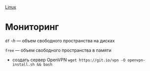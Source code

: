 [Linux](./Linux.md)

# Мониторинг

`df` _-h_ — объем свободного пространства на дисках

`free` — объем свободного пространства в памяти

- создать сервер OpenVPN
  `wget https://git.io/vpn -O openvpn-install.sh && bash`
